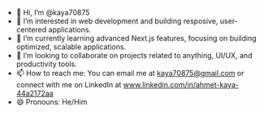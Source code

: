 - 👋 Hi, I’m @kaya70875
- 👀 I’m interested in web development and building resposive, user-centered applications.
- 🌱 I’m currently learning advanced Next.js features, focusing on building optimized, scalable applications.
- 💞️  I’m looking to collaborate on projects related to anything, UI/UX, and productivity tools.
- 📫 How to reach me: You can email me at kaya70875@gmail.com or connect with me on LinkedIn at www.linkedin.com/in/ahmet-kaya-44a2172aa
- 😄 Pronouns: He/Him

<!---
kaya70875/kaya70875 is a ✨ special ✨ repository because its `README.md` (this file) appears on your GitHub profile.
You can click the Preview link to take a look at your changes.
--->
